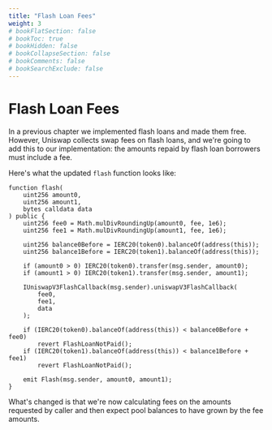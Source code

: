 ```yaml
---
title: "Flash Loan Fees"
weight: 3
# bookFlatSection: false
# bookToc: true
# bookHidden: false
# bookCollapseSection: false
# bookComments: false
# bookSearchExclude: false
---
```


# Flash Loan Fees

In a previous chapter we implemented flash loans and made them free. However, Uniswap collects swap fees on flash loans,
and we're going to add this to our implementation: the amounts repaid by flash loan borrowers must include a fee.

Here's what the updated `flash` function looks like:
```solidity
function flash(
    uint256 amount0,
    uint256 amount1,
    bytes calldata data
) public {
    uint256 fee0 = Math.mulDivRoundingUp(amount0, fee, 1e6);
    uint256 fee1 = Math.mulDivRoundingUp(amount1, fee, 1e6);

    uint256 balance0Before = IERC20(token0).balanceOf(address(this));
    uint256 balance1Before = IERC20(token1).balanceOf(address(this));

    if (amount0 > 0) IERC20(token0).transfer(msg.sender, amount0);
    if (amount1 > 0) IERC20(token1).transfer(msg.sender, amount1);

    IUniswapV3FlashCallback(msg.sender).uniswapV3FlashCallback(
        fee0,
        fee1,
        data
    );

    if (IERC20(token0).balanceOf(address(this)) < balance0Before + fee0)
        revert FlashLoanNotPaid();
    if (IERC20(token1).balanceOf(address(this)) < balance1Before + fee1)
        revert FlashLoanNotPaid();

    emit Flash(msg.sender, amount0, amount1);
}
```

What's changed is that we're now calculating fees on the amounts requested by caller and then expect pool balances to
have grown by the fee amounts.